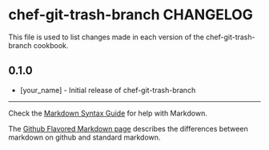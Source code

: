 chef-git-trash-branch CHANGELOG
===============================

This file is used to list changes made in each version of the chef-git-trash-branch cookbook.

0.1.0
-----
- [your_name] - Initial release of chef-git-trash-branch

- - -
Check the [Markdown Syntax Guide](http://daringfireball.net/projects/markdown/syntax) for help with Markdown.

The [Github Flavored Markdown page](http://github.github.com/github-flavored-markdown/) describes the differences between markdown on github and standard markdown.
